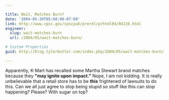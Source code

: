 ```yaml
---

title: Wait, Matches Burn?
date: '2004-05-30T05:08:00-07:00'
link: http://www.cpsc.gov/cpscpub/prerel/prhtml04/04138.html
engineer:
  slug: wait-matches-burn
  url: /2004/05/wait-matches-burn/

# Custom Properties
guid: http://blog.tylerbutler.com/index.php/2004/05/wait-matches-burn/

---
```


Apparently, K-Mart has recalled some Martha Stewart brand matches because they
**"may ignite upon impact."** Nope, I am not kidding. It is really
unbelievable that a retail store has to be **this** frightened of lawsuits to
do this. Can we all just agree to stop being stupid so stuff like this can
stop happening? Please? With sugar on top?
